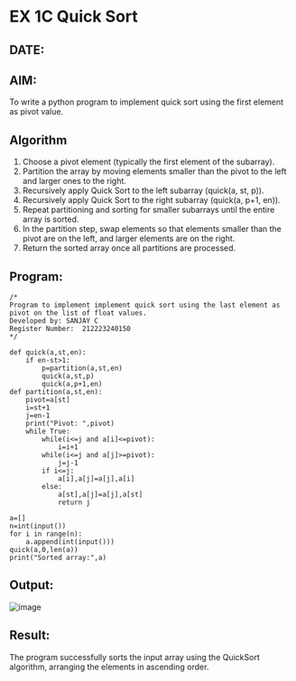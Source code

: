 # EX 1C Quick Sort
## DATE:
## AIM:
To write a python program to implement quick sort using the first element as pivot value.

## Algorithm
1. Choose a pivot element (typically the first element of the subarray).
2. Partition the array by moving elements smaller than the pivot to the left and larger ones to the right.
3. Recursively apply Quick Sort to the left subarray (quick(a, st, p)).
4. Recursively apply Quick Sort to the right subarray (quick(a, p+1, en)).
5. Repeat partitioning and sorting for smaller subarrays until the entire array is sorted.
6. In the partition step, swap elements so that elements smaller than the pivot are on the left, and larger elements are on the right.
7. Return the sorted array once all partitions are processed.


## Program:
```PY
/*
Program to implement implement quick sort using the last element as pivot on the list of float values.
Developed by: SANJAY C
Register Number:  212223240150
*/

def quick(a,st,en):
    if en-st>1:
        p=partition(a,st,en)
        quick(a,st,p)
        quick(a,p+1,en)
def partition(a,st,en):
    pivot=a[st]
    i=st+1
    j=en-1
    print("Pivot: ",pivot)
    while True:
        while(i<=j and a[i]<=pivot):
            i=i+1
        while(i<=j and a[j]>=pivot):
            j=j-1
        if i<=j:
            a[i],a[j]=a[j],a[i]
        else:
            a[st],a[j]=a[j],a[st]
            return j

a=[]
n=int(input())
for i in range(n):
    a.append(int(input()))
quick(a,0,len(a))
print("Sorted array:",a)

```

## Output:

![image](https://github.com/user-attachments/assets/04041b6c-24bd-42d2-9c85-d5526da27023)


## Result:
The program successfully sorts the input array using the QuickSort algorithm, arranging the elements in ascending order.
